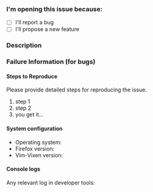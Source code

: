 ### I'm opening this issue because:

- [ ] I'll report a bug
- [ ] I'll propose a new feature

### Description

### Failure Information (for bugs)

#### Steps to Reproduce

Please provide detailed steps for reproducing the issue.

1. step 1
2. step 2
3. you get it...

#### System configuration

- Operating system:
- Firefox version:
- Vim-Vixen version:

#### Console logs

Any relevant log in developer tools:
